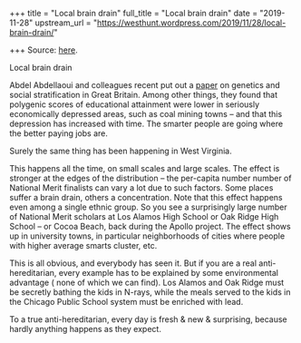 +++
title = "Local brain drain"
full_title = "Local brain drain"
date = "2019-11-28"
upstream_url = "https://westhunt.wordpress.com/2019/11/28/local-brain-drain/"

+++
Source: [here](https://westhunt.wordpress.com/2019/11/28/local-brain-drain/).

Local brain drain

Abdel Abdellaoui and colleagues recent put out a
[paper](https://t.co/TUMiOkasD9?amp=1) on genetics and social
stratification in Great Britain. Among other things, they found that
polygenic scores of educational attainment were lower in seriously
economically depressed areas, such as coal mining towns – and that this
depression has increased with time. The smarter people are going where
the better paying jobs are.

Surely the same thing has been happening in West Virginia.

This happens all the time, on small scales and large scales. The effect
is stronger at the edges of the distribution – the per-capita number
number of National Merit finalists can vary a lot due to such factors.
Some places suffer a brain drain, others a concentration. Note that
this effect happens even among a single ethnic group. So you see a
surprisingly large number of National Merit scholars at Los Alamos High
School or Oak Ridge High School – or Cocoa Beach, back during the Apollo
project. The effect shows up in university towns, in particular
neighborhoods of cities where people with higher average smarts cluster,
etc.

This is all obvious, and everybody has seen it. But if you are a real
anti-hereditarian, every example has to be explained by some
environmental advantage ( none of which we can find). Los Alamos and
Oak Ridge must be secretly bathing the kids in N-rays, while the meals
served to the kids in the Chicago Public School system must be enriched
with lead.

To a true anti-hereditarian, every day is fresh & new & surprising,
because hardly anything happens as they expect.





